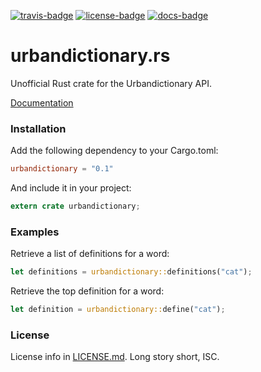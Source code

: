 [travis-badge]: https://img.shields.io/travis/zeyla/urbandictionary.rs.svg?style=flat-square
[travis]: https://travis-ci.org/zeyla/urbandictionary.rs
[license-badge]: https://img.shields.io/badge/license-ISC-blue.svg?style=flat-square
[license]: https://opensource.org/licenses/ISC
[docs-badge]: https://img.shields.io/badge/docs-online-2020ff.svg
[docs]: https://docs.austinhellyer.me/urbandictionary/

[![travis-badge][]][travis] [![license-badge][]][license] [![docs-badge][]][docs]

# urbandictionary.rs

Unofficial Rust crate for the Urbandictionary API.

[Documentation](http://docs.austinhellyer.me/urbandictionary)


### Installation

Add the following dependency to your Cargo.toml:

```toml
urbandictionary = "0.1"
```

And include it in your project:

```rust
extern crate urbandictionary;
```


### Examples

Retrieve a list of definitions for a word:

```rust
let definitions = urbandictionary::definitions("cat");
```

Retrieve the top definition for a word:

```rust
let definition = urbandictionary::define("cat");
```


### License

License info in [LICENSE.md]. Long story short, ISC.

[LICENSE.md]: https://github.com/zeyla/urbandictionary.rs/blob/master/LICENSE.md
